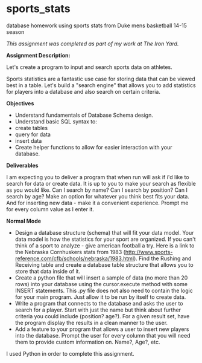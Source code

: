 # sports_stats
database homework using sports stats from Duke mens basketball 14-15 season

_This assignment was completed as part of my work at The Iron Yard._

**Assignment Description:**

Let's create a program to input and search sports data on athletes.

Sports statistics are a fantastic use case for storing data that can be viewed best in a table. Let's build a "search engine" that allows you to add statistics for players into a database and also search on certain criteria.

**Objectives**
- Understand fundamentals of Database Schema design.
- Understand basic SQL syntax to:
- create tables
- query for data
- insert data
- Create helper functions to allow for easier interaction with your database.

**Deliverables**

I am expecting you to deliver a program that when run will ask if i'd like to search for data or create data. It is up to you to make your search as flexible as you would like. Can I search by name? Can I search by position? Can I search by age? Make an option for whatever you think best fits your data. And for inserting new data - make it a convenient experience. Prompt me for every column value as I enter it.

**Normal Mode**

- Design a database structure (schema) that will fit your data model. Your data model is how the statistics for your sport are organized. If you can't think of a sport to analyze - give american football a try. Here is a link to the Nebraska Cornhuskers stats from 1983 (http://www.sports-reference.com/cfb/schools/nebraska/1983.html). Find the Rushing and Receiving table and create a database table structure that allows you to store that data inside of it.
- Create a python file that will insert a sample of data (no more than 20 rows) into your database using the cursor.execute method with some INSERT statements. This .py file does not also need to contain the logic for your main program. Just allow it to be run by itself to create data.
- Write a program that connects to the database and asks the user to search for a player. Start with just the name but think about further criteria you could include (position? age?). For a given result set, have the program display the results in a clean manner to the user.
- Add a feature to your program that allows a user to insert new players into the database. Prompt the user for every column that you will need them to provide custom information on. Name?, Age?, etc.

I used Python in order to complete this assignment.
